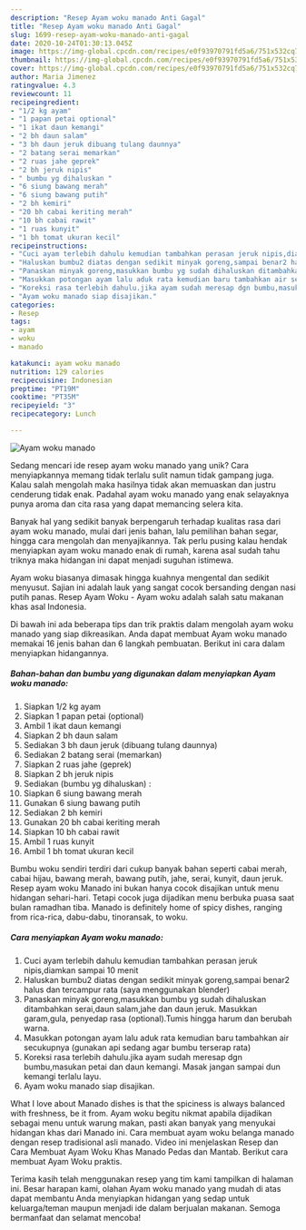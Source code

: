 ```yaml
---
description: "Resep Ayam woku manado Anti Gagal"
title: "Resep Ayam woku manado Anti Gagal"
slug: 1699-resep-ayam-woku-manado-anti-gagal
date: 2020-10-24T01:30:13.045Z
image: https://img-global.cpcdn.com/recipes/e0f93970791fd5a6/751x532cq70/ayam-woku-manado-foto-resep-utama.jpg
thumbnail: https://img-global.cpcdn.com/recipes/e0f93970791fd5a6/751x532cq70/ayam-woku-manado-foto-resep-utama.jpg
cover: https://img-global.cpcdn.com/recipes/e0f93970791fd5a6/751x532cq70/ayam-woku-manado-foto-resep-utama.jpg
author: Maria Jimenez
ratingvalue: 4.3
reviewcount: 11
recipeingredient:
- "1/2 kg ayam"
- "1 papan petai optional"
- "1 ikat daun kemangi"
- "2 bh daun salam"
- "3 bh daun jeruk dibuang tulang daunnya"
- "2 batang serai memarkan"
- "2 ruas jahe geprek"
- "2 bh jeruk nipis"
- " bumbu yg dihaluskan "
- "6 siung bawang merah"
- "6 siung bawang putih"
- "2 bh kemiri"
- "20 bh cabai keriting merah"
- "10 bh cabai rawit"
- "1 ruas kunyit"
- "1 bh tomat ukuran kecil"
recipeinstructions:
- "Cuci ayam terlebih dahulu kemudian tambahkan perasan jeruk nipis,diamkan sampai 10 menit"
- "Haluskan bumbu2 diatas dengan sedikit minyak goreng,sampai benar2 halus dan tercampur rata (saya menggunakan blender)"
- "Panaskan minyak goreng,masukkan bumbu yg sudah dihaluskan ditambahkan serai,daun salam,jahe dan daun jeruk. Masukkan garam,gula, penyedap rasa (optional).Tumis hingga harum dan berubah warna."
- "Masukkan potongan ayam lalu aduk rata kemudian baru tambahkan air secukupnya (gunakan api sedang agar bumbu terserap rata)"
- "Koreksi rasa terlebih dahulu.jika ayam sudah meresap dgn bumbu,masukan petai dan daun kemangi. Masak jangan sampai dun kemangi terlalu layu."
- "Ayam woku manado siap disajikan."
categories:
- Resep
tags:
- ayam
- woku
- manado

katakunci: ayam woku manado 
nutrition: 129 calories
recipecuisine: Indonesian
preptime: "PT19M"
cooktime: "PT35M"
recipeyield: "3"
recipecategory: Lunch

---
```



![Ayam woku manado](https://img-global.cpcdn.com/recipes/e0f93970791fd5a6/751x532cq70/ayam-woku-manado-foto-resep-utama.jpg)

Sedang mencari ide resep ayam woku manado yang unik? Cara menyiapkannya memang tidak terlalu sulit namun tidak gampang juga. Kalau salah mengolah maka hasilnya tidak akan memuaskan dan justru cenderung tidak enak. Padahal ayam woku manado yang enak selayaknya punya aroma dan cita rasa yang dapat memancing selera kita.

Banyak hal yang sedikit banyak berpengaruh terhadap kualitas rasa dari ayam woku manado, mulai dari jenis bahan, lalu pemilihan bahan segar, hingga cara mengolah dan menyajikannya. Tak perlu pusing kalau hendak menyiapkan ayam woku manado enak di rumah, karena asal sudah tahu triknya maka hidangan ini dapat menjadi suguhan istimewa.

Ayam woku biasanya dimasak hingga kuahnya mengental dan sedikit menyusut. Sajian ini adalah lauk yang sangat cocok bersanding dengan nasi putih panas. Resep Ayam Woku - Ayam woku adalah salah satu makanan khas asal Indonesia.


Di bawah ini ada beberapa tips dan trik praktis dalam mengolah ayam woku manado yang siap dikreasikan. Anda dapat membuat Ayam woku manado memakai 16 jenis bahan dan 6 langkah pembuatan. Berikut ini cara dalam menyiapkan hidangannya.

<!--inarticleads1-->

##### Bahan-bahan dan bumbu yang digunakan dalam menyiapkan Ayam woku manado:

1. Siapkan 1/2 kg ayam
1. Siapkan 1 papan petai (optional)
1. Ambil 1 ikat daun kemangi
1. Siapkan 2 bh daun salam
1. Sediakan 3 bh daun jeruk (dibuang tulang daunnya)
1. Sediakan 2 batang serai (memarkan)
1. Siapkan 2 ruas jahe (geprek)
1. Siapkan 2 bh jeruk nipis
1. Sediakan  (bumbu yg dihaluskan) :
1. Siapkan 6 siung bawang merah
1. Gunakan 6 siung bawang putih
1. Sediakan 2 bh kemiri
1. Gunakan 20 bh cabai keriting merah
1. Siapkan 10 bh cabai rawit
1. Ambil 1 ruas kunyit
1. Ambil 1 bh tomat ukuran kecil


Bumbu woku sendiri terdiri dari cukup banyak bahan seperti cabai merah, cabai hijau, bawang merah, bawang putih, jahe, serai, kunyit, daun jeruk. Resep ayam woku Manado ini bukan hanya cocok disajikan untuk menu hidangan sehari-hari. Tetapi cocok juga dijadikan menu berbuka puasa saat bulan ramadhan tiba. Manado is definitely home of spicy dishes, ranging from rica-rica, dabu-dabu, tinoransak, to woku. 

<!--inarticleads2-->

##### Cara menyiapkan Ayam woku manado:

1. Cuci ayam terlebih dahulu kemudian tambahkan perasan jeruk nipis,diamkan sampai 10 menit
1. Haluskan bumbu2 diatas dengan sedikit minyak goreng,sampai benar2 halus dan tercampur rata (saya menggunakan blender)
1. Panaskan minyak goreng,masukkan bumbu yg sudah dihaluskan ditambahkan serai,daun salam,jahe dan daun jeruk. Masukkan garam,gula, penyedap rasa (optional).Tumis hingga harum dan berubah warna.
1. Masukkan potongan ayam lalu aduk rata kemudian baru tambahkan air secukupnya (gunakan api sedang agar bumbu terserap rata)
1. Koreksi rasa terlebih dahulu.jika ayam sudah meresap dgn bumbu,masukan petai dan daun kemangi. Masak jangan sampai dun kemangi terlalu layu.
1. Ayam woku manado siap disajikan.


What I love about Manado dishes is that the spiciness is always balanced with freshness, be it from. Ayam woku begitu nikmat apabila dijadikan sebagai menu untuk warung makan, pasti akan banyak yang menyukai hidangan khas dari Manado ini. Cara membuat ayam woku belanga manado dengan resep tradisional asli manado. Video ini menjelaskan Resep dan Cara Membuat Ayam Woku Khas Manado Pedas dan Mantab. Berikut cara membuat Ayam Woku praktis. 

Terima kasih telah menggunakan resep yang tim kami tampilkan di halaman ini. Besar harapan kami, olahan Ayam woku manado yang mudah di atas dapat membantu Anda menyiapkan hidangan yang sedap untuk keluarga/teman maupun menjadi ide dalam berjualan makanan. Semoga bermanfaat dan selamat mencoba!
